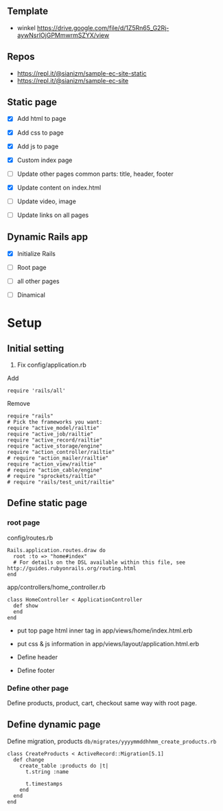 ## Template

- winkel
https://drive.google.com/file/d/1Z5Rn65_G2Rj-aywNsrlOjGPMmwrmSZYX/view

## Repos

- https://repl.it/@sianizm/sample-ec-site-static
- https://repl.it/@sianizm/sample-ec-site

## Static page

- [x] Add html to page
- [x] Add css to page
- [x] Add js to page
- [x] Custom index page
- [ ] Update other pages common parts: title, header, footer
- [x] Update content on index.html
- [ ] Update video, image
- [ ] Update links on all pages


## Dynamic Rails app

- [x] Initialize Rails
- [ ] Root page
- [ ] all other pages
- [ ] Dinamical



# Setup 

## Initial setting 
1. Fix config/application.rb

Add 
```
require 'rails/all'
```

Remove
```
require "rails"
# Pick the frameworks you want:
require "active_model/railtie"
require "active_job/railtie"
require "active_record/railtie"
require "active_storage/engine"
require "action_controller/railtie"
# require "action_mailer/railtie"
require "action_view/railtie"
# require "action_cable/engine"
# require "sprockets/railtie"
# require "rails/test_unit/railtie"

```

## Define static page
### root page
config/routes.rb
```
Rails.application.routes.draw do
  root :to => "home#index"
  # For details on the DSL available within this file, see http://guides.rubyonrails.org/routing.html
end
```
app/controllers/home_controller.rb
```
class HomeController < ApplicationController
  def show
  end
end

```
- put top page html inner <body> tag in app/views/home/index.html.erb
- put css & js information in app/views/layout/application.html.erb


- Define header 
- Define footer 


### Define other page
Define  products, product, cart, checkout same way with root page.


## Define dynamic page
Define migration, products `db/migrates/yyyymmddhhmm_create_products.rb`
```
class CreateProducts < ActiveRecord::Migration[5.1]
  def change
    create_table :products do |t|
      t.string :name

      t.timestamps
    end
  end
end

```
